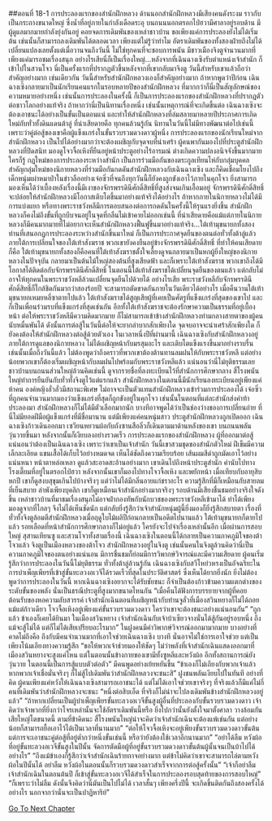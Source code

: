 ##ตอนที่ 18-1 การประลองแรกของสำนักฝึกหลวง
ด้านนอกสำนักฝึกหลวงมีเสียงคนดังระงม ราวกับเป็นกระถางขนาดใหญ่ ซึ่งน้ำที่อยู่ภายในกำลังเดือดระอุ บนถนนนอกตรอกไป่ฮวามีศาลาอยู่รอบด้าน มีผู้ดูแลมากมายกำลังยุ่งกันอยู่ คอยจดการเดิมพันของเหล่าชาวบ้าน ขอเพียงแค่การประลองยังไม่ได้เริ่มต้น เช่นนั้นก็สามารถลงเดิมพันได้ตลอดเวลา เพียงแต่ไม่รู้ว่าทำไม อัตราเดิมพันของทั้งสองฝ่ายถึงไม่ได้เปลี่ยนแปลงเลยตั้งแต่เมื่อวานจนถึงวันนี้
ไม่ใช่ทุกคนที่จะชอบการพนัน มีชาวเมืองจิงตูจำนวนมากที่เพียงแค่มารอชมเรื่องสนุก อย่างไรเสียนี่ก็เป็นเรื่องใหญ่...หลังจากที่เฉินฉางเซิงรับตำแหน่งเจ้าสำนัก ก็เข้าไปในสวนโจว นี่เป็นครั้งแรกที่ปรากฏตัวขึ้นหลังจากที่เขากลับมาจิงตู วันนี้สำหรับเขาแล้วถือว่าสำคัญอย่างมาก เช่นเดียวกัน วันนี้สำหรับสำนักฝึกหลวงเองก็สำคัญอย่างมาก ถ้าหากพูดว่าปีก่อน เฉินฉางเซิงกลายมาเป็นนักเรียนคนแรกในรอบหลายปีของสำนักฝึกหลวง ที่มากกว่าก็นี่เป็นสัญลักษณ์ของความหมายอย่างหนึ่ง เช่นนั้นการประลองในครั้งนี้ ก็เป็นการประลองแรกของสำนักฝึกหลวงที่ปรากฏตัวต่อชาวโลกอย่างแท้จริง
ถ้าหากว่านี่เป็นนิทานเรื่องหนึ่ง เช่นนั้นเหตุการณ์ที่จะเกิดขึ้นต่อ เฉินฉางเซิงจะต้องเอาชนะได้อย่างเป็นขั้นเป็นตอนแน่ และทำให้สำนักฝึกหลวงที่ล่มสลายมาหลายปีประกาศการเกิดใหม่กับทั่วทั้งดินแดนต้าลู่ ที่น่าเสียดายคือ ทุกคนล้วนรู้กัน นิทานในวันนี้ไม่มีทางพัฒนาต่อไปเช่นนี้ เพราะว่าคู่ต่อสู้ของเขาคือผู้แข็งแกร่งในขั้นรวบรวมดวงดาวผู้หนึ่ง การประลองแรกของนักเรียนใหม่จากสำนักฝึกหลวง เป็นไปได้อย่างมากว่าจะต้องเผชิญกับจุดจบที่น่าเศร้า
ผู้คนพากันมองไปที่ประตูสำนักฝึกหลวงที่ปิดสนิท มองดูโจวจื้อเหิงที่ยืนอยู่หน้าประตูอย่างไร้อารมณ์ ต่างเกิดความปลงอนิจจังขึ้นมากมาย ใครก็รู้ กฎใหม่ของการประลองระหว่างสำนัก เป็นการร่วมมือกันของตระกูลเทียนไห่กับกลุ่มบุคคลสำคัญกลุ่มใหม่ของนิกายหลวงที่ร่วมมือกันกดดันสำนักฝึกหลวงกับเฉินฉางเซิง และก็คิดเชื่อมโยงไปถึงเด็กหนุ่มเผ่าหมาป่าในข่าวลืออย่างเจ๋อซิ่วที่จนถึงทุกวันนี้ก็ยังคงถูกขังเอาไว้ภายในคุกโจว ยิ่งสามารถมองเห็นได้ว่าเบื้องหลังเรื่องนี้มีเงาของจักรพรรดินีศักดิ์สิทธิ์ที่สูงส่งจนเกินเอื้อมอยู่
จักรพรรดินีศักดิ์สิทธิ์จะปล่อยให้สำนักฝึกหลวงมีโอกาสเติบโตขึ้นมาอย่างแท้จริงได้อย่างไร ถ้าหากภายในนิกายหลวงไม่ได้มีการแบ่งแยก หรือทางพระราชวังหลีมีการตอบสนองต่อการกดดันในครั้งนี้ให้รุนแรงยิ่งขึ้น สำนักฝึกหลวงก็คงไม่ถึงขั้นที่ถูกบีบจนอยู่ในจุดที่กลืนไม่เข้าคายไม่ออกเช่นนี้ ที่น่าเสียดายคือแม้แต่ภายในนิกายหลวงก็มีคนมากมายที่ไม่อยากจะเห็นสำนักฝึกหลวงฟื้นฟูขึ้นมาอย่างแท้จริง...ใต้เท้ามุขนายกทั้งสองท่านที่เสนอกฎการประลองระหว่างสำนักขึ้นมาใหม่ ก็เป็นการประกาศจุดยืนของตนต่อทั่วทั้งต้าลู่แล้ว ภายใต้การเปลี่ยนใจของใต้เท้าสังฆราช พวกเขายังคงยืนอยู่ข้างจักรพรรดินีศักดิ์สิทธิ์
ที่ทำให้คนเสียดายก็คือ ใต้เท้ามุขนายกทั้งสองก็คือคนที่ใต้เท้าสังฆราชตั้งใจเลี้ยงดูจนกลายมาเป็นหกผู้ยิ่งใหญ่ของนิกายหลวงในปัจจุบัน กลายมาเป็นต้นไม้ใหญ่สองต้นที่สูงเสียดฟ้า และก็เพราะใต้เท้าสังฆราช พวกเขาถึงได้มีโอกาสได้ติดต่อกับจักรพรรดินีศักดิ์สิทธิ์ ในตอนนี้ใต้เท้าสังฆราชได้เปลี่ยนจุดยืนของตนแล้ว แต่กลับไม่อาจให้ทุกคนในพระราชวังหลีล้วนเปลี่ยนจุดยืนไปด้วยได้ อย่างไรเสีย พระราชวังหลีกับจักรพรรดินีศักดิ์สิทธิ์ก็ใกล้ชิดกันมากว่าสองร้อยปี จะสามารถตัดขาดกันภายในวันเดียวได้อย่างไร
เมื่อคืนวานใต้เท้ามุขนายกเหมยหลี่ซาตายไปแล้ว ใต้เท้าสังฆราชได้สูญเสียผู้ที่เคยเป็นศัตรูที่แข็งแกร่งที่สุดของเขาไป และก็เป็นเพื่อนร่วมรบที่แข็งแกร่งที่สุดเช่นกัน อีกทั้งใต้เท้าสังฆราชจะต้องรักษาความเป็นธรรมที่อยู่เบื้องหน้า ต่อให้พระราชวังหลีมีความคิดมากมาย ก็ไม่สามารถเข้าข้างสำนักฝึกหลวงท่ามกลางสายตาของผู้คนนับหมื่นพันได้ ดังนั้นการต่อสู้ในวันนี้ต่อให้จะยากลำบากสักเพียงใด จุดจบอาจจะน่าเศร้าสักเพียงใด ก็ยังคงต้องให้สำนักฝึกหลวงต่อสู้ด้วยตัวเอง ในเวลาหนึ่งปีที่ผ่านมานี้ เฉินฉางเซิงกับสำนักฝึกหลวงอยู่ภายใต้การดูแลของนิกายหลวง ไม่ได้เผชิญหน้ากับมรสุมอะไร และเติบโตแข็งแรงขึ้นมาอย่างราบรื่น เช่นนั้นเมื่อถึงวันนี้แล้ว ไม่ต้องพูดว่าถึงคราวที่พวกเขาต้องต้านทานลมฝนให้กับพระราชวังหลี แต่อย่างน้อยพวกเขาก็ต้องเริ่มเผชิญหน้ากับลมฝนไปพร้อมกับพระราชวังหลีแล้ว
แน่นอนว่านี่ไม่ยุติธรรมเลย ชาวบ้านบนถนนส่วนใหญ่ล้วนคิดเช่นนี้ ดูจากรายชื่อที่ลงทะเบียนไว้ที่สำนักการศึกษากลาง สี่โรงพนันใหญ่ทำการยืนยันกับทั่วทั้งจิงตูไว้แต่แรกแล้ว สำนักฝึกหลวงในตอนนี้มีนักเรียนลงทะเบียนอยู่เพียงแค่ห้าคน องค์หญิงลั่วลั่วมีสถานะพิเศษ ไม่อาจจะเป็นตัวแทนสำนักฝึกหลวงเข้าร่วมการประลองได้ เจ๋อซิ่วที่ถูกคนจำนวนมากมองว่าแข็งแกร่งที่สุดก็ถูกขังอยู่ในคุกโจว เช่นนั้นในตอนที่แต่ละสำนักส่งคำท้าประลองมา สำนักฝึกหลวงก็ไม่ได้มีตัวเลือกมากนัก บางทีอาจพูดได้ว่าเป็นช่องว่างของการเปลี่ยนถ่าย
ที่นี่ไม่มียอดฝีมือผู้แข็งแกร่งที่มีชื่อมานาน แต่มีเพียงแค่คนหนุ่มสาว
ประตูสำนักฝึกหลวงถูกเปิดออก เฉินฉางเซิงก้าวเดินออกมา เซวียนหยวนผ้อกับถังซานสือลิ่วก็เดินตามมาด้านหลังของเขา
บนถนนพลันวุ่นวายขึ้นมา หลังจากนั้นก็เงียบลงอย่างรวดเร็ว
การประลองแรกของสำนักฝึกหลวง ผู้ที่ออกมาต่อสู้แน่นอนว่าต้องเป็นเฉินฉางเซิง เพราะว่าเขาเป็นเจ้าสำนัก
วันนี้เขาสวมชุดของสำนักตัวใหม่ ฝีเข็มมีความเล็กละเอียด แขนเสื้อได้เก็บไว้อย่างหมดจด เห็นได้ชัดถึงความเรียบร้อย เส้นผมสีดำถูกมัดเอาไว้อย่างแน่นหนา หน้าตาหล่อเหลา ดูแล้วสะอาดสะอ้านอย่างมาก
เขาเดินไปถึงหน้าประตูสำนัก คำนับไปทางโรงเตี๊ยมที่อยู่ในตรอกไป่ฮวา หลังจากนั้นเขาก็มองไปทางโจวจื้อเหิง และพยักหน้า
เมื่อเทียบกับอายุสิบหกปี เขาก็ดูสงบสุขุมเกินไปบ้างจริงๆ แต่ว่าไม่ได้มีกลิ่นอายแก่ชราอะไร ความรู้สึกที่มีก็เหมือนกับสายลมที่เย็นสบาย
ลำพังเพียงบุคลิก เขาก็ดูเหมือนเจ้าสำนักอย่างมากจริงๆ
รอบด้านมีเสียงชื่นชมอย่างจริงใจดังขึ้น
เหล่าชาวบ้านที่มาชมเรื่องสนุกไม่อาจฝ่ากองทัพกับนักบวชของพระราชวังหลีเข้ามาได้ ทำได้เพียงมองดูจากที่ไกลๆ จึงไม่ได้เห็นชัดนัก แต่กลับยิ่งรู้สึกว่าเจ้าสำนักหนุ่มผู้นี้ยิ่งมองก็ยิ่งรู้สึกสบายตา
เรื่องที่ทั่วทั้งจิงตูล้อมตีสำนักฝึกหลวงเมื่อฤดูใบไม้ผลิปีก่อนกลายเป็นอดีตไปนานแล้ว ใต้เท้ามุขนายกก็ตายไปแล้ว รอยเลือดที่หน้าสำนักการศึกษากลางก็ไม่อยู่แล้ว ใครยังจะไปจำเรื่องเหล่านั้นอีก เมื่อผ่านการสอบใหญ่ สุสานเทียนซู และสวนโจวทั้งสามเรื่องนี้ เฉินฉางเซิงในตอนนี้ได้กลายเป็นความภาคภูมิใจของต้าโจวแล้ว จิงตูเป็นเมืองหลวงของต้าโจว สำนักฝึกหลวงอยู่ในจิงตู เช่นนั้นคนในจิงตูล้วนคิดว่านี่เป็นความภาคภูมิใจของตนอย่างแน่นอน
มีการชื่นชมก็ย่อมมีการวิพากษ์วิจารณ์และมีความเสียดาย ผู้คนเริ่มรู้สึกว่าการประลองในวันนี้ไม่ยุติธรรม ทั่วทั้งต้าลู่ล้วนรู้กัน เฉินฉางเซิงกับสวีโหย่วหรงเป็นอัจฉริยะในการบำเพ็ญเพียรที่เข้าสู่ขั้นทะลวงอเวจีได้รวดเร็วที่สุดในประวัติศาสตร์ ซึ่งเห็นได้ยากยิ่งนัก ยิ่งไม่ต้องพูดว่าการประลองในวันนี้ หากเฉินฉางเซิงอยากจะได้รับชัยชนะ ก็จำเป็นต้องก้าวข้ามความแตกต่างของระดับขั้นของพลัง นั่นเป็นธรณีประตูที่สูงมากขนาดไหนกัน
“เมื่อคืนได้ฟังการบรรยายจากผู้ที่คอยต้อนรับของหอความลับสวรรค์ เจ้าสำนักเฉินตอนที่เผชิญหน้ากับท่านจูลั่วที่เมืองสวินหยางก็ไม่ได้ถอยแม้แต่ก้าวเดียว โจวจื้อเหิงอยู่เพียงแค่ขั้นรวบรวมดวงดาว ใครว่าเขาจะต้องชนะอย่างแน่นอนกัน”
“ถูกแล้ว ข้าเองก็เคยได้ยินมา ในเมืองสวินหยาง เจ้าสำนักเฉินกับเจ้าบ้าเซียวจางนั่นได้สู้กันอยู่รอบหนึ่ง ถึงแม้จะสู้ไม่ได้ แต่ก็ไม่ได้เสียเปรียบอะไรมาก”
ในฝูงคนมีคำวิพากษ์วิจารณ์ออกมามากมาย บางอย่างที่คาดไม่ถึงคือ ถึงกับมีคนจำนวนมากที่เอาใจช่วยเฉินฉางเซิง บางที นั่นอาจไม่ใช่การเอาใจช่วย แต่เป็นเพียงโน้มเอียงทางความรู้สึก
“ขอให้พวกเจ้าช่วยมองให้ชัดๆ ไม่ว่าพลังที่เจ้าสำนักเฉินแสดงออกมาที่เมืองสวินหยางจะสูงแค่ไหน แต่ในตอนนั้นข้างกายของเขามีทั้งซูหลีและหวังผ้อ อีกทั้งสถานการณ์ยังวุ่นวาย ในตอนนี้เป็นการสู้แบบตัวต่อตัว” มีคนพูดอย่างเย้ยหยันขึ้น “ข้าเองก็ไม่เถียงกับพวกเจ้าแล้ว หากพวกเจ้าเชื่อมั่นจริงๆ ก็ไม่สู้ไปเดิมพันว่าสำนักฝึกหลวงจะชนะสิ”
ฝูงชนพลันเงียบไปในทันที อย่างที่คิด ผู้คนเพียงแค่หวังให้เฉินฉางเซิงสามารถเอาชนะได้ แต่ไม่ได้เอาใจช่วยเขาจริงๆ ที่จริงแล้วก็มีแค่ไม่กี่คนที่เดิมพันว่าสำนักฝึกหลวงจะชนะ
“หนึ่งต่อสิบเอ็ด ที่จริงก็ไม่น่าจะไปลงเดิมพันข้างสำนักฝึกหลวงอยู่แล้ว”
“ถ้าหากเปลี่ยนเป็นผู้บำเพ็ญเพียรขั้นทะลวงอเวจีขั้นสูงผู้อื่นที่ประลองกับขั้นรวบรวมดวงดาว เจ้าคิดว่าเจ้าพวกที่ยิ่งกว่าโจรเหล่านั้นจะใช้อัตราเดิมพันนี้หรือ ยิ่งไปกว่านั้นยังตั้งใจมาตั้งศาลา วางล้อมกันเสียใหญ่โตขนาดนี้ ตามที่ข้าคิดนะ สี่โรงพนันใหญ่น่าจะคิดว่าเจ้าสำนักเฉินจะต้องแพ้เช่นกัน แต่อย่างน้อยก็สามารถยื้อเอาไว้ได้เป็นเวลาที่นานมาก”
“ต่อให้โจวจื้อเหิงจะอยู่เพียงขั้นรวบรวมดวงดาวขั้นต้น แต่การจะเอาชนะคู่ต่อสู้ที่อยู่ต่ำกว่าหนึ่งขั้นเช่นนี้ หรือว่ายังต้องใช้เวลาอีกนานมาก”
“อย่าได้ลืม หวังผ้อที่อยู่ขั้นทะลวงอเวจีขั้นสูงในปีนั้น จัดการตัดมือผู้ที่อยู่ขั้นรวบรวมดวงดาวขั้นต้นผู้นั้นจนเป็นบ้าไปได้อย่างไร”
“ถึงแม้ข้าเองก็รู้สึกว่าเจ้าสำนักเฉินร้ายกาจอย่างมาก แต่ข้าไม่คิดว่าเขาจะสามารถไล่ตามหวังผ้อในปีนั้นได้ อย่าลืม หวังผ้อในตอนนั้นก็รวบรวมดวงดาวสำเร็จจากการต่อสู้ครั้งนั้น”
“เจ้าก็อย่าลืม เจ้าสำนักเฉินในตอนต้นปี ก็เข้าสู่ขั้นทะลวงอเวจีได้สำเร็จในการประลองรอบสุดท้ายของการสอบใหญ่”
“ก็เพราะว่าไม่ลืม ดังนั้นจึงคิดว่านี่มันเป็นไปไม่ได้ เวลาสั้นๆ เพียงครึ่งปีนี้ จะเกิดขึ้นติดกันถึงสองครั้งได้อย่างไร นอกจากว่านั่นจะเป็นปาฏิหาริย์”


[Go To Next Chapter]( ./448.md)